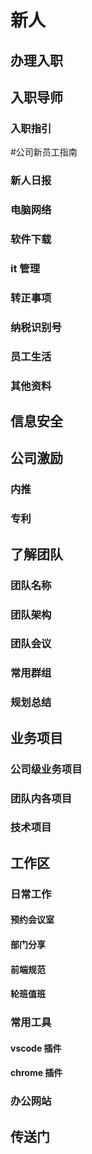 # 新人

## 办理入职

## 入职导师

### 入职指引

#公司新员工指南

### 新人日报

### 电脑网络

### 软件下载

### it 管理

### 转正事项

### 纳税识别号

### 员工生活

### 其他资料

## 信息安全

## 公司激励

### 内推

### 专利

## 了解团队

### 团队名称

### 团队架构

### 团队会议

### 常用群组

### 规划总结

## 业务项目

### 公司级业务项目

### 团队内各项目

### 技术项目

## 工作区

### 日常工作

#### 预约会议室

#### 部门分享

#### 前端规范

#### 轮班值班

### 常用工具

#### vscode 插件

#### chrome 插件

### 办公网站

## 传送门
